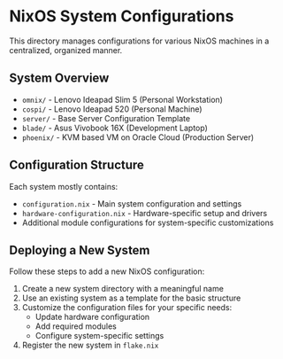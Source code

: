 # NixOS System Configurations

This directory manages configurations for various NixOS machines in a centralized, organized manner.

## System Overview

- `omnix/` - Lenovo Ideapad Slim 5 (Personal Workstation)
- `cospi/` - Lenovo Ideapad 520 (Personal Machine) 
- `server/` - Base Server Configuration Template
- `blade/` - Asus Vivobook 16X (Development Laptop)
- `phoenix/` - KVM based VM on Oracle Cloud (Production Server)

## Configuration Structure

Each system mostly contains:

- `configuration.nix` - Main system configuration and settings
- `hardware-configuration.nix` - Hardware-specific setup and drivers
- Additional module configurations for system-specific customizations

## Deploying a New System

Follow these steps to add a new NixOS configuration:

1. Create a new system directory with a meaningful name
2. Use an existing system as a template for the basic structure
3. Customize the configuration files for your specific needs:
   - Update hardware configuration
   - Add required modules
   - Configure system-specific settings
4. Register the new system in `flake.nix`
